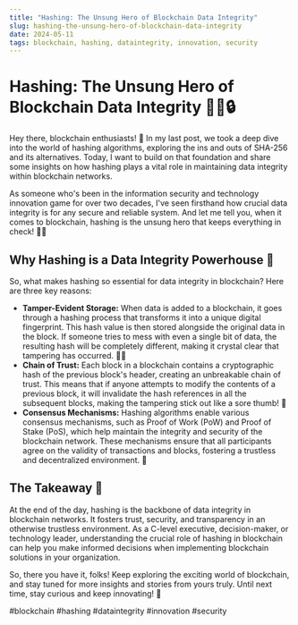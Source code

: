```yaml
---
title: "Hashing: The Unsung Hero of Blockchain Data Integrity"
slug: hashing-the-unsung-hero-of-blockchain-data-integrity
date: 2024-05-11
tags: blockchain, hashing, dataintegrity, innovation, security
---
```


# Hashing: The Unsung Hero of Blockchain Data Integrity 🦸‍♂️🔒

Hey there, blockchain enthusiasts! 👋 In my last post, we took a deep dive into the world of hashing algorithms, exploring the ins and outs of SHA-256 and its alternatives. Today, I want to build on that foundation and share some insights on how hashing plays a vital role in maintaining data integrity within blockchain networks. 

As someone who's been in the information security and technology innovation game for over two decades, I've seen firsthand how crucial data integrity is for any secure and reliable system. And let me tell you, when it comes to blockchain, hashing is the unsung hero that keeps everything in check! 🦸‍♂️

## Why Hashing is a Data Integrity Powerhouse 💪

So, what makes hashing so essential for data integrity in blockchain? Here are three key reasons:

- **Tamper-Evident Storage:** When data is added to a blockchain, it goes through a hashing process that transforms it into a unique digital fingerprint. This hash value is then stored alongside the original data in the block. If someone tries to mess with even a single bit of data, the resulting hash will be completely different, making it crystal clear that tampering has occurred. 🕵️‍♀️
- **Chain of Trust:** Each block in a blockchain contains a cryptographic hash of the previous block's header, creating an unbreakable chain of trust. This means that if anyone attempts to modify the contents of a previous block, it will invalidate the hash references in all the subsequent blocks, making the tampering stick out like a sore thumb! 🔗
- **Consensus Mechanisms:** Hashing algorithms enable various consensus mechanisms, such as Proof of Work (PoW) and Proof of Stake (PoS), which help maintain the integrity and security of the blockchain network. These mechanisms ensure that all participants agree on the validity of transactions and blocks, fostering a trustless and decentralized environment. 🤝

## The Takeaway 🎯

At the end of the day, hashing is the backbone of data integrity in blockchain networks. It fosters trust, security, and transparency in an otherwise trustless environment. As a C-level executive, decision-maker, or technology leader, understanding the crucial role of hashing in blockchain can help you make informed decisions when implementing blockchain solutions in your organization.

So, there you have it, folks! Keep exploring the exciting world of blockchain, and stay tuned for more insights and stories from yours truly. Until next time, stay curious and keep innovating! 🚀

#blockchain #hashing #dataintegrity #innovation #security